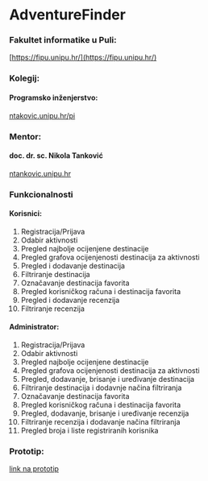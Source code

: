 # AdventureFinder

### Fakultet informatike u Puli: 
[https://fipu.unipu.hr/](https://fipu.unipu.hr/)

### Kolegij: 
#### Programsko inženjerstvo:
[ntakovic.unipu.hr/pi](ntakovic.unipu.hr/pi)

### Mentor: 
#### doc. dr. sc. Nikola Tanković
[ntankovic.unipu.hr](ntakovic.unipu.hr)

### Funkcionalnosti
#### Korisnici:
1. Registracija/Prijava
2. Odabir aktivnosti
3. Pregled najbolje ocijenjene destinacije
4. Pregled grafova ocijenjenosti destinacija za aktivnosti
5. Pregled i dodavanje destinacija
6. Filtriranje destinacija
7. Označavanje destinacija favorita
8. Pregled korisničkog računa i destinacija favorita
9. Pregled i dodavanje recenzija
10. Filtriranje recenzija

#### Administrator:
1. Registracija/Prijava
2. Odabir aktivnosti
3. Pregled najbolje ocijenjene destinacije
4. Pregled grafova ocijenjenosti destinacija za aktivnosti
5. Pregled, dodavanje, brisanje i uređivanje destinacija
6. Filtriranje destinacija i dodavnje načina filtriranja
7. Označavanje destinacija favorita
8. Pregled korisničkog računa i destinacija favorita
9. Pregled, dodavanje, brisanje i uređivanje recenzija
10. Filtriranje recenzija i dodavanje načina filtriranja
11. Pregled broja i liste registriranih korisnika

### Prototip:
[link na prototip](https://www.figma.com/file/RSFeQReWAodcNinftAICm8/AdventureFinder?type=design&node-id=1%3A2&mode=design&t=MVWFohIzRAXBsqEF-1)

